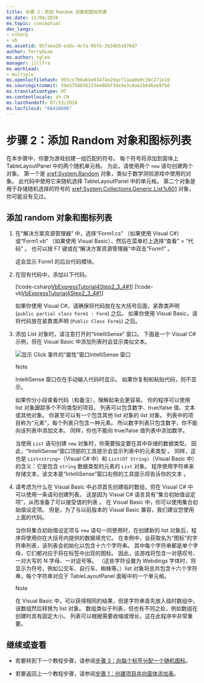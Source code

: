 ```yaml
---
title: 步骤 2：添加 Random 对象和图标列表
ms.date: 11/04/2016
ms.topic: conceptual
dev_langs:
- csharp
- vb
ms.assetid: 95faea28-eddc-4cfa-95fb-3b34b5a976d7
author: TerryGLee
ms.author: tglee
manager: jillfra
ms.workload:
- multiple
ms.openlocfilehash: 955cc700a6be93474e29acf1aaa0e0c36c271e16
ms.sourcegitcommit: 59e5758036223ee866f3de5e3c0ab2b6dbae97b6
ms.translationtype: HT
ms.contentlocale: zh-CN
ms.lasthandoff: 07/23/2019
ms.locfileid: "68416696"
---
```

# <a name="step-2-add-a-random-object-and-a-list-of-icons"></a>步骤 2：添加 Random 对象和图标列表
在本步骤中，你要为游戏创建一组匹配的符号。 每个符号将添加到窗体上 TableLayoutPanel 中的两个随机单元格。 为此，请使用两个 `new` 语句创建两个对象。 第一个是 <xref:System.Random> 对象，类似于数学测验游戏中使用的对象。 此代码中使用它来随机选择 TableLayoutPanel 中的单元格。 第二个对象是用于存储随机选择的符号的 <xref:System.Collections.Generic.List%601> 对象，你可能没有见过。

## <a name="to-add-a-random-object-and-a-list-of-icons"></a>添加 random 对象和图标列表

1. 在“解决方案资源管理器”  中，选择“Form1.cs”  （如果使用 Visual C#）或“Form1.vb”  （如果使用 Visual Basic），然后在菜单栏上选择“查看”   > “代码”  。 也可以按 F7 键或在“解决方案资源管理器”中双击“Form1”    。

     这会显示 Form1 的后台代码模块。

2. 在现有代码中，添加以下代码。

     [!code-csharp[VbExpressTutorial4Step2_3_4#1](../ide/codesnippet/CSharp/step-2-add-a-random-object-and-a-list-of-icons_1.cs)]
     [!code-vb[VbExpressTutorial4Step2_3_4#1](../ide/codesnippet/VisualBasic/step-2-add-a-random-object-and-a-list-of-icons_1.vb)]

     如果你使用 Visual C#，请确保将代码放在左大括号后面，紧靠类声明 (`public partial class Form1 : Form`) 之后。 如果你使用 Visual Basic，请将代码放在紧靠类声明 (`Public Class Form1`) 之后。

3. 添加 List 对象时，请注意打开的“IntelliSense”  窗口。 下面是一个 Visual C# 示例，但在 Visual Basic 中添加列表时会显示类似文本。

     ![显示 Click 事件的“属性”窗口](../ide/media/express_listintellisense.png)IntelliSense 窗口

    > [!NOTE]
    > IntelliSense 窗口仅在手动输入代码时显示。 如果你复制和粘贴代码，则不显示。

     如果你分小段查看代码（和备注），理解起来会更容易。 你的程序可以使用 list 对象跟踪多个不同类型的项目。 列表可以包含数字、true/false 值、文本或其他对象。 你甚至可以有一个包含其他 list 对象的 list 对象。 列表中的项目称为“元素”，每个列表只包含一种元素。 所以数字列表只包含数字，你不能向该列表中添加文本。 同样，你也不能向 true/false 值列表中添加数字。

     当使用 `List` 语句创建 `new` 对象时，你需要指定要在其中存储的数据类型。 因此，“IntelliSense”窗口顶部的工具提示会显示列表中的元素类型  。 同样，这也是 `List<string>`（Visual C# 中）和 `List(Of String)`（Visual Basic 中）的含义：它是包含 `string` 数据类型的元素的 `List` 对象。 程序使用字符串来存储文本，该文本是“IntelliSense”窗口右侧的工具提示将告诉你的文本  。

4. 请考虑为什么在 Visual Basic 中必须首先创建临时数组，但在 Visual C# 中可以使用一条语句创建列表。 这是因为 Visual C# 语言具有“集合初始值设定项”，从而准备了可以接受值的列表  。 在 Visual Basic 中，你可以使用集合初始值设定项。 但是，为了与以前版本的 Visual Basic 兼容，我们建议您使用上面的代码。

     当你将集合初始值设定项与 `new` 语句一同使用时，在创建新的 list 对象后，程序将使用你在大括号内提供的数据填充它。 在本例中，会获取名为“图标”的字符串列表，该列表会初始化以包含十六个字符串。 其中每个字符串都是单个字母，它们都对应于将在标签中出现的图标。 因此，该游戏将包含一对感叹号、一对大写的 N 字母、一对逗号等。 （这些字符设置为 Webdings 字体时，将显示为符号，例如公交车、自行车、蜘蛛等。）list 对象将总共包含十六个字符串，每个字符串对应于 TableLayoutPanel 面板中的一个单元格。

    > [!NOTE]
    > 在 Visual Basic 中，可以获得相同的结果，但是字符串首先放入临时数组中，该数组然后转换为 list 对象。 数组类似于列表，但也有不同之处，例如数组在创建时具有固定大小。 列表可以根据需要收缩或增长，这在此程序中非常重要。

## <a name="to-continue-or-review"></a>继续或查看

- 若要转到下一个教程步骤，请参阅[步骤 3：向每个标签分配一个随机图标](../ide/step-3-assign-a-random-icon-to-each-label.md)。

- 若要返回上一个教程步骤，请参阅[步骤 1：创建项目并向窗体添加表](../ide/step-1-create-a-project-and-add-a-table-to-your-form.md)。

